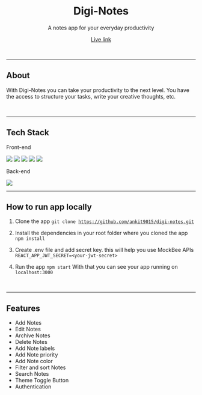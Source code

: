 <h1 align="center"> Digi-Notes</h1>
<p align="center">A notes app for your everyday productivity</p>
<p  align="center"><a href="https://digi-notes-app.netlify.app/">Live link</a><p>
<br />

---
<h2>About</h2>
<p>
With Digi-Notes you can take your productivity to the next level. You have the access to structure your tasks, write your creative thoughts, etc.
</p>
<br />

---
<h2>Tech Stack</h2>
<p>Front-end </p>
<p float="left">
<img src="https://img.shields.io/badge/React-20232A?style=for-the-badge&logo=react&logoColor=61DAFB" /> <img src="https://img.shields.io/badge/HTML5-E34F26?style=for-the-badge&logo=html5&logoColor=white" /> <img src="https://img.shields.io/badge/CSS3-1572B6?style=for-the-badge&logo=css3&logoColor=white" />
<img src="https://img.shields.io/badge/npm-CB3837?style=for-the-badge&logo=npm&logoColor=white" />
<img src="https://img.shields.io/badge/React_Router-CA4245?style=for-the-badge&logo=react-router&logoColor=white" />
</p>

<p>Back-end </p>
<img src="https://ik.imagekit.io/ankit9015/mockbee_fKHVH60Lz.png?ik-sdk-version=javascript-1.4.3&updatedAt=1658483159594" />

<br />

---
<h2>How to run app locally</h2>

1. Clone the app
<code>git clone https://github.com/ankit9015/digi-notes.git</code>

2. Install the dependencies in your root folder where you cloned the app
`npm install`

3. Create .env file and add secret key. this will help you use MockBee APIs
`REACT_APP_JWT_SECRET=<your-jwt-secret>`

4. Run the app
`npm start` With that you can see your app running on `localhost:3000`


<br />

---
<h2>Features</h2>

- Add Notes
- Edit Notes
- Archive Notes
- Delete Notes
- Add Note labels
- Add Note priority
- Add Note color
- Filter and sort Notes
- Search Notes
- Theme Toggle Button
- Authentication









